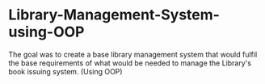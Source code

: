 # Library-Management-System-using-OOP
The goal was to create a base library management system that would fulfil the base requirements of what would be needed to manage the Library's book issuing system. (Using OOP)
